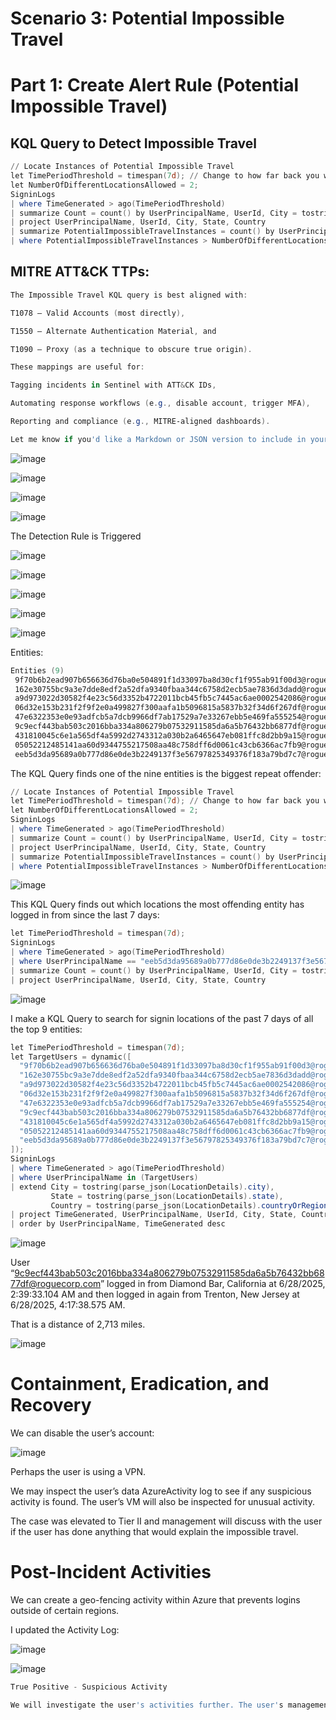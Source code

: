 # Scenario 3: Potential Impossible Travel

# Part 1: Create Alert Rule (Potential Impossible Travel)

## KQL Query to Detect Impossible Travel

```powershell
// Locate Instances of Potential Impossible Travel
let TimePeriodThreshold = timespan(7d); // Change to how far back you want to look
let NumberOfDifferentLocationsAllowed = 2;
SigninLogs
| where TimeGenerated > ago(TimePeriodThreshold)
| summarize Count = count() by UserPrincipalName, UserId, City = tostring(parse_json(LocationDetails).city), State = tostring(parse_json(LocationDetails).state), Country = tostring(parse_json(LocationDetails).countryOrRegion)
| project UserPrincipalName, UserId, City, State, Country
| summarize PotentialImpossibleTravelInstances = count() by UserPrincipalName, UserId
| where PotentialImpossibleTravelInstances > NumberOfDifferentLocationsAllowed

```

## MITRE ATT&CK TTPs:

```powershell
The Impossible Travel KQL query is best aligned with:

T1078 – Valid Accounts (most directly),

T1550 – Alternate Authentication Material, and

T1090 – Proxy (as a technique to obscure true origin).

These mappings are useful for:

Tagging incidents in Sentinel with ATT&CK IDs,

Automating response workflows (e.g., disable account, trigger MFA),

Reporting and compliance (e.g., MITRE-aligned dashboards).

Let me know if you'd like a Markdown or JSON version to include in your IR notes.
```

![image](/assets/img/bluelabs/potential-impossible-travel/image.png)

![image](/assets/img/bluelabs/potential-impossible-travel/image1.png)

![image](/assets/img/bluelabs/potential-impossible-travel/image2.png)

![image](/assets/img/bluelabs/potential-impossible-travel/image3.png)

The Detection Rule is Triggered

![image](/assets/img/bluelabs/potential-impossible-travel/image4.png)

![image](/assets/img/bluelabs/potential-impossible-travel/image5.png)

![image](/assets/img/bluelabs/potential-impossible-travel/image6.png)

![image](/assets/img/bluelabs/potential-impossible-travel/image7.png)

![image](/assets/img/bluelabs/potential-impossible-travel/image8.png)

Entities:

```powershell
Entities (9)
 9f70b6b2ead907b656636d76ba0e504891f1d33097ba8d30cf1f955ab91f00d3@roguecorp.com
 162e30755bc9a3e7dde8edf2a52dfa9340fbaa344c6758d2ecb5ae7836d3dadd@roguecorp.com
 a9d973022d30582f4e23c56d3352b4722011bcb45fb5c7445ac6ae0002542086@roguecorp.com
 06d32e153b231f2f9f2e0a499827f300aafa1b5096815a5837b32f34d6f267df@roguecorp.com
 47e6322353e0e93adfcb5a7dcb9966df7ab17529a7e33267ebb5e469fa555254@roguecorp.com
 9c9ecf443bab503c2016bba334a806279b07532911585da6a5b76432bb6877df@roguecorp.com
 431810045c6e1a565df4a5992d2743312a030b2a6465647eb081ffc8d2bb9a15@roguecorp.com
 05052212485141aa60d9344755217508aa48c758dff6d0061c43cb6366ac7fb9@roguecorp.com
 eeb5d3da95689a0b777d86e0de3b2249137f3e56797825349376f183a79bd7c7@roguecorp.com

```

The KQL Query finds one of the nine entities is the biggest repeat offender:

```powershell
// Locate Instances of Potential Impossible Travel
let TimePeriodThreshold = timespan(7d); // Change to how far back you want to look
let NumberOfDifferentLocationsAllowed = 2;
SigninLogs
| where TimeGenerated > ago(TimePeriodThreshold)
| summarize Count = count() by UserPrincipalName, UserId, City = tostring(parse_json(LocationDetails).city), State = tostring(parse_json(LocationDetails).state), Country = tostring(parse_json(LocationDetails).countryOrRegion)
| project UserPrincipalName, UserId, City, State, Country
| summarize PotentialImpossibleTravelInstances = count() by UserPrincipalName, UserId
| where PotentialImpossibleTravelInstances > NumberOfDifferentLocationsAllowed
```

![image](/assets/img/bluelabs/potential-impossible-travel/image9.png)

This KQL Query finds out which locations the most offending entity has logged in from since the last 7 days:

```powershell
let TimePeriodThreshold = timespan(7d);
SigninLogs
| where TimeGenerated > ago(TimePeriodThreshold)
| where UserPrincipalName == "eeb5d3da95689a0b777d86e0de3b2249137f3e56797825349376f183a79bd7c7@roguecorp.com"
| summarize Count = count() by UserPrincipalName, UserId, City = tostring(parse_json(LocationDetails).city), State = tostring(parse_json(LocationDetails).state), Country = tostring(parse_json(LocationDetails).countryOrRegion)
| project UserPrincipalName, UserId, City, State, Country
```

![image](/assets/img/bluelabs/potential-impossible-travel/image10.png)

I make a KQL Query to search for signin locations of the past 7 days of all the top 9 entities:

```powershell
let TimePeriodThreshold = timespan(7d);
let TargetUsers = dynamic([
  "9f70b6b2ead907b656636d76ba0e504891f1d33097ba8d30cf1f955ab91f00d3@roguecorp.com",
  "162e30755bc9a3e7dde8edf2a52dfa9340fbaa344c6758d2ecb5ae7836d3dadd@roguecorp.com",
  "a9d973022d30582f4e23c56d3352b4722011bcb45fb5c7445ac6ae0002542086@roguecorp.com",
  "06d32e153b231f2f9f2e0a499827f300aafa1b5096815a5837b32f34d6f267df@roguecorp.com",
  "47e6322353e0e93adfcb5a7dcb9966df7ab17529a7e33267ebb5e469fa555254@roguecorp.com",
  "9c9ecf443bab503c2016bba334a806279b07532911585da6a5b76432bb6877df@roguecorp.com",
  "431810045c6e1a565df4a5992d2743312a030b2a6465647eb081ffc8d2bb9a15@roguecorp.com",
  "05052212485141aa60d9344755217508aa48c758dff6d0061c43cb6366ac7fb9@roguecorp.com",
  "eeb5d3da95689a0b777d86e0de3b2249137f3e56797825349376f183a79bd7c7@roguecorp.com"
]);
SigninLogs
| where TimeGenerated > ago(TimePeriodThreshold)
| where UserPrincipalName in (TargetUsers)
| extend City = tostring(parse_json(LocationDetails).city),
         State = tostring(parse_json(LocationDetails).state),
         Country = tostring(parse_json(LocationDetails).countryOrRegion)
| project TimeGenerated, UserPrincipalName, UserId, City, State, Country
| order by UserPrincipalName, TimeGenerated desc
```

![image](/assets/img/bluelabs/potential-impossible-travel/image11.png)

 User “[9c9ecf443bab503c2016bba334a806279b07532911585da6a5b76432bb6877df@roguecorp.com](mailto:9c9ecf443bab503c2016bba334a806279b07532911585da6a5b76432bb6877df@roguecorp.com)” logged in from Diamond Bar, California at 6/28/2025, 2:39:33.104 AM and then logged in again from Trenton, New Jersey at 6/28/2025, 4:17:38.575 AM. 

That is a distance of 2,713 miles.

![image](/assets/img/bluelabs/potential-impossible-travel/image12.png)

# Containment, Eradication, and Recovery

We can disable the user’s account:

![image](/assets/img/bluelabs/potential-impossible-travel/image13.png)

Perhaps the user is using a VPN. 

We may inspect the user’s data AzureActivity log to see if any suspicious activity is found. The user’s VM will also be inspected for unusual activity. 

The case was elevated to Tier II and management will discuss with the user if the user has done anything that would explain the impossible travel.

# Post-Incident Activities

We can create a geo-fencing activity within Azure that prevents logins outside of certain regions.

I updated the Activity Log:

![image](/assets/img/bluelabs/potential-impossible-travel/image14.png)

![image](/assets/img/bluelabs/potential-impossible-travel/image15.png)

```powershell
True Positive - Suspicious Activity

We will investigate the user's activities further. The user's management team will discuss with the user about the impossible travel and report the user's response to us. We may disable the user's account if need be. 
```
